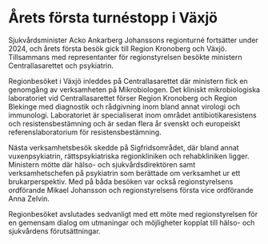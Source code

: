 # Årets första turnéstopp i Växjö

Sjukvårdsminister Acko Ankarberg Johanssons regionturné fortsätter under 2024, och årets första besök gick till Region Kronoberg och Växjö. Tillsammans med representanter för regionstyrelsen besökte ministern Centrallasarettet och psykiatrin.


Regionbesöket i Växjö inleddes på Centrallasarettet där ministern fick en genomgång av verksamheten på Mikrobiologen. Det kliniskt mikrobiologiska laboratoriet vid Centrallasarettet förser Region Kronoberg och Region Blekinge med diagnostik och rådgivning inom bland annat virologi och immunologi. Laboratoriet är specialiserat inom området antibiotikaresistens och resistensbestämning och är sedan flera år svenskt och europeiskt referenslaboratorium för resistensbestämning.

Nästa verksamhetsbesök skedde på Sigfridsområdet, där bland annat vuxenpsykiatrin, rättspsykiatriska regionkliniken och rehabkliniken ligger. Ministern mötte där hälso\- och sjukvårdsdirektören samt verksamhetschefen på psykiatrin som berättade om verksamhet ur ett brukarperspektiv. Med på båda besöken var också regionstyrelsens ordförande Mikael Johansson och regionstyrelsens första vice ordförande Anna Zelvin.

Regionbesöket avslutades sedvanligt med ett möte med regionstyrelsen för en gemensam dialog om utmaningar och möjligheter kopplat till hälso\- och sjukvårdens förutsättningar.
